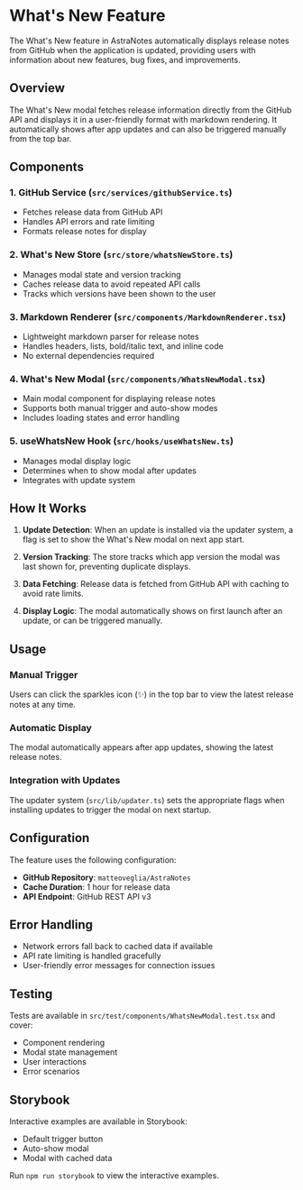# What's New Feature

The What's New feature in AstraNotes automatically displays release notes from GitHub when the application is updated, providing users with information about new features, bug fixes, and improvements.

## Overview

The What's New modal fetches release information directly from the GitHub API and displays it in a user-friendly format with markdown rendering. It automatically shows after app updates and can also be triggered manually from the top bar.

## Components

### 1. GitHub Service (`src/services/githubService.ts`)
- Fetches release data from GitHub API
- Handles API errors and rate limiting
- Formats release notes for display

### 2. What's New Store (`src/store/whatsNewStore.ts`)
- Manages modal state and version tracking
- Caches release data to avoid repeated API calls
- Tracks which versions have been shown to the user

### 3. Markdown Renderer (`src/components/MarkdownRenderer.tsx`)
- Lightweight markdown parser for release notes
- Handles headers, lists, bold/italic text, and inline code
- No external dependencies required

### 4. What's New Modal (`src/components/WhatsNewModal.tsx`)
- Main modal component for displaying release notes
- Supports both manual trigger and auto-show modes
- Includes loading states and error handling

### 5. useWhatsNew Hook (`src/hooks/useWhatsNew.ts`)
- Manages modal display logic
- Determines when to show modal after updates
- Integrates with update system

## How It Works

1. **Update Detection**: When an update is installed via the updater system, a flag is set to show the What's New modal on next app start.

2. **Version Tracking**: The store tracks which app version the modal was last shown for, preventing duplicate displays.

3. **Data Fetching**: Release data is fetched from GitHub API with caching to avoid rate limits.

4. **Display Logic**: The modal automatically shows on first launch after an update, or can be triggered manually.

## Usage

### Manual Trigger
Users can click the sparkles icon (✨) in the top bar to view the latest release notes at any time.

### Automatic Display
The modal automatically appears after app updates, showing the latest release notes.

### Integration with Updates
The updater system (`src/lib/updater.ts`) sets the appropriate flags when installing updates to trigger the modal on next startup.

## Configuration

The feature uses the following configuration:
- **GitHub Repository**: `matteoveglia/AstraNotes`
- **Cache Duration**: 1 hour for release data
- **API Endpoint**: GitHub REST API v3

## Error Handling

- Network errors fall back to cached data if available
- API rate limiting is handled gracefully
- User-friendly error messages for connection issues

## Testing

Tests are available in `src/test/components/WhatsNewModal.test.tsx` and cover:
- Component rendering
- Modal state management
- User interactions
- Error scenarios

## Storybook

Interactive examples are available in Storybook:
- Default trigger button
- Auto-show modal
- Modal with cached data

Run `npm run storybook` to view the interactive examples. 